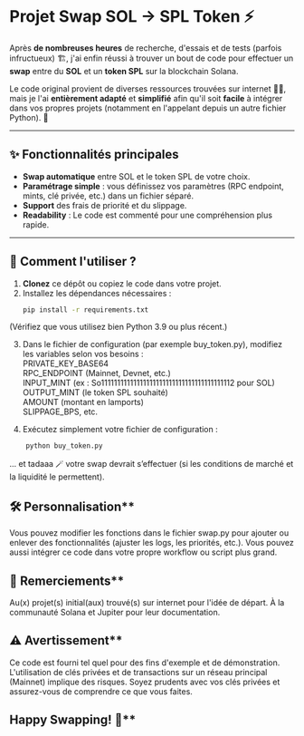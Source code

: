 # **Projet Swap SOL → SPL Token** ⚡

Après **de nombreuses heures** de recherche, d'essais et de tests (parfois infructueux) 🏗️, j'ai enfin réussi à trouver un bout de code pour effectuer un **swap** entre du **SOL** et un **token SPL** sur la blockchain Solana. 

Le code original provient de diverses ressources trouvées sur internet 🕵️‍♀️, mais je l'ai **entièrement adapté** et **simplifié** afin qu'il soit **facile** à intégrer dans vos propres projets (notamment en l'appelant depuis un autre fichier Python). 🎉

---

## ✨ **Fonctionnalités principales** 

- **Swap automatique** entre SOL et le token SPL de votre choix.  
- **Paramétrage simple** : vous définissez vos paramètres (RPC endpoint, mints, clé privée, etc.) dans un fichier séparé.  
- **Support** des frais de priorité et du slippage.  
- **Readability** : Le code est commenté pour une compréhension plus rapide.

---

## 🚀 **Comment l'utiliser ?**

1. **Clonez** ce dépôt ou copiez le code dans votre projet.  
2. Installez les dépendances nécessaires :  
   ```bash
   pip install -r requirements.txt
   ```
(Vérifiez que vous utilisez bien Python 3.9 ou plus récent.)

3. Dans le fichier de configuration (par exemple buy_token.py), modifiez les variables selon vos besoins :<br>
        PRIVATE_KEY_BASE64<br>
        RPC_ENDPOINT (Mainnet, Devnet, etc.)<br>
        INPUT_MINT (ex : So11111111111111111111111111111111111111112 pour SOL)<br>
        OUTPUT_MINT (le token SPL souhaité)<br>
        AMOUNT (montant en lamports)<br>
        SLIPPAGE_BPS, etc.<br>

4. Exécutez simplement votre fichier de configuration :
```bash
    python buy_token.py
```
   ... et tadaaa 🪄 votre swap devrait s’effectuer (si les conditions de marché et la liquidité le permettent).

## 🛠️ Personnalisation**

   Vous pouvez modifier les fonctions dans le fichier swap.py pour ajouter ou enlever des fonctionnalités (ajuster les logs, les priorités, etc.).
   Vous pouvez aussi intégrer ce code dans votre propre workflow ou script plus grand.

## 🤝 Remerciements**

   Au(x) projet(s) initial(aux) trouvé(s) sur internet pour l'idée de départ.
   À la communauté Solana et Jupiter pour leur documentation.

## ⚠️ Avertissement**

   Ce code est fourni tel quel pour des fins d'exemple et de démonstration.
   L'utilisation de clés privées et de transactions sur un réseau principal (Mainnet) implique des risques.
   Soyez prudents avec vos clés privées et assurez-vous de comprendre ce que vous faites.

## Happy Swapping! 🥳**
